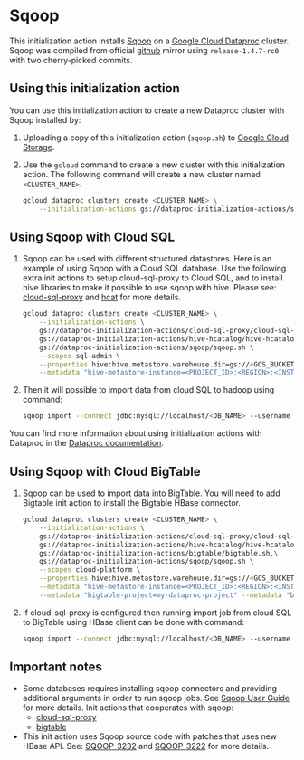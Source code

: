 # Sqoop

This initialization action installs [Sqoop](http://sqoop.apache.org/) on a [Google Cloud Dataproc](https://cloud.google.com/dataproc) cluster. Sqoop was compiled from official [github](https://github.com/apache/sqoop) mirror using `release-1.4.7-rc0` with two cherry-picked commits.

## Using this initialization action

You can use this initialization action to create a new Dataproc cluster with Sqoop installed by:

1. Uploading a copy of this initialization action (`sqoop.sh`) to [Google Cloud Storage](https://cloud.google.com/storage).
1. Use the `gcloud` command to create a new cluster with this initialization action. The following command will create a new cluster named `<CLUSTER_NAME>`.
   
    ```bash
    gcloud dataproc clusters create <CLUSTER_NAME> \
        --initialization-actions gs://dataproc-initialization-actions/sqoop/sqoop.sh
    ```

## Using Sqoop with Cloud SQL

1. Sqoop can be used with different structured datastores. Here is an example of using Sqoop with a Cloud SQL database. Use the following extra init actions to setup cloud-sql-proxy to Cloud SQL, and to install hive libraries to make it possible to use sqoop with hive. Please see: [cloud-sql-proxy](https://github.com/GoogleCloudPlatform/dataproc-initialization-actions/tree/master/cloud-sql-proxy) and [hcat](https://github.com/GoogleCloudPlatform/dataproc-initialization-actions/tree/master/hive-hcatalog) for more details.

    ```bash
    gcloud dataproc clusters create <CLUSTER_NAME> \
        --initialization-actions \
        gs://dataproc-initialization-actions/cloud-sql-proxy/cloud-sql-proxy.sh,\
        gs://dataproc-initialization-actions/hive-hcatalog/hive-hcatalog.sh,\
        gs://dataproc-initialization-actions/sqoop/sqoop.sh \
        --scopes sql-admin \
        --properties hive:hive.metastore.warehouse.dir=gs://<GCS_BUCKET>/hive-warehouse \
        --metadata "hive-metastore-instance=<PROJECT_ID>:<REGION>:<INSTANCE_NAME>" 
    ```

1. Then it will possible to import data from cloud SQL to hadoop using command:

    ```bash
    sqoop import --connect jdbc:mysql://localhost/<DB_NAME> --username root --table <TABLE_NAME> --m 1
    ```

You can find more information about using initialization actions with Dataproc in the [Dataproc documentation](https://cloud.google.com/dataproc/init-actions).

## Using Sqoop with Cloud BigTable

1. Sqoop can be used to import data into BigTable. You will need to add Bigtable init action to install the Bigtable HBase connector.

    ```bash
    gcloud dataproc clusters create <CLUSTER_NAME> \
        --initialization-actions \
        gs://dataproc-initialization-actions/cloud-sql-proxy/cloud-sql-proxy.sh,\
        gs://dataproc-initialization-actions/hive-hcatalog/hive-hcatalog.sh,\
        gs://dataproc-initialization-actions/bigtable/bigtable.sh,\
        gs://dataproc-initialization-actions/sqoop/sqoop.sh \
        --scopes cloud-platform \
        --properties hive:hive.metastore.warehouse.dir=gs://<GCS_BUCKET>/hive-warehouse \
        --metadata "hive-metastore-instance=<PROJECT_ID>:<REGION>:<INSTANCE_NAME>" \
        --metadata "bigtable-project=my-dataproc-project" --metadata "bigtable-instance=my-big-table" 
    
    ```

1. If cloud-sql-proxy is configured then running import job from cloud SQL to BigTable using HBase client can be done with command:

    ```bash
    sqoop import --connect jdbc:mysql://localhost/<DB_NAME> --username root --table <TABLE_NAME> --columns "<COLUMN_LIST>" --hbase-table <HBASE_TABLE_NAME> --column-family <COLUMN_FAMILY_NAME> -hbase-row-key <ROW_ID> --hbase-create-table --m 1
    ```

## Important notes
* Some databases requires installing sqoop connectors and providing additional arguments in order to run sqoop jobs. See [Sqoop User Guide](http://sqoop.apache.org/docs/1.4.7/SqoopUserGuide.html#_compatibility_notes) for more details. Init actions that cooperates with sqoop:
    - [cloud-sql-proxy](https://github.com/GoogleCloudPlatform/dataproc-initialization-actions/tree/master/cloud-sql-proxy)
    - [bigtable](https://github.com/GoogleCloudPlatform/dataproc-initialization-actions/tree/master/bigtable) 
* This init action uses Sqoop source code with patches that uses new HBase API. See: [SQOOP-3232](https://github.com/apache/sqoop/commit/e13dd21209c26316d43350a23f5d533321b61352) and [SQOOP-3222](https://github.com/apache/sqoop/commit/18445290810b1df035e06fb074064d6b9c1d6e90) for more details.
